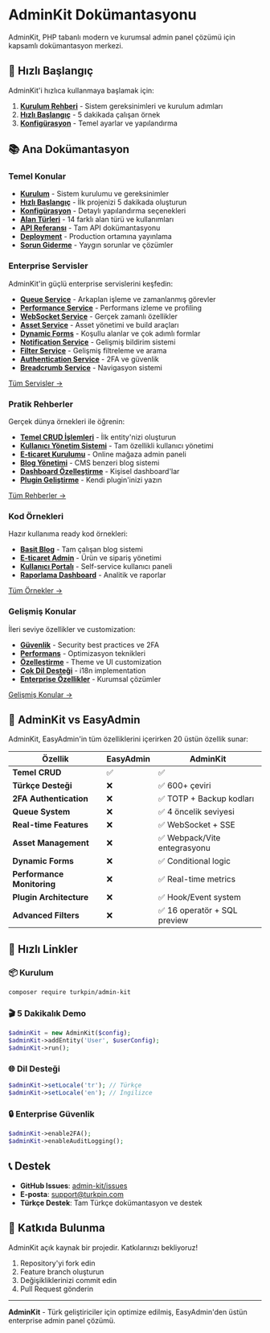# AdminKit Dokümantasyonu

AdminKit, PHP tabanlı modern ve kurumsal admin panel çözümü için kapsamlı dokümantasyon merkezi.

## 🚀 Hızlı Başlangıç

AdminKit'i hızlıca kullanmaya başlamak için:

1. **[Kurulum Rehberi](installation.md)** - Sistem gereksinimleri ve kurulum adımları
2. **[Hızlı Başlangıç](quick-start.md)** - 5 dakikada çalışan örnek
3. **[Konfigürasyon](configuration.md)** - Temel ayarlar ve yapılandırma

## 📚 Ana Dokümantasyon

### Temel Konular
- **[Kurulum](installation.md)** - Sistem kurulumu ve gereksinimler
- **[Hızlı Başlangıç](quick-start.md)** - İlk projenizi 5 dakikada oluşturun
- **[Konfigürasyon](configuration.md)** - Detaylı yapılandırma seçenekleri
- **[Alan Türleri](field-types.md)** - 14 farklı alan türü ve kullanımları
- **[API Referansı](api-reference.md)** - Tam API dokümantasyonu
- **[Deployment](deployment.md)** - Production ortamına yayınlama
- **[Sorun Giderme](troubleshooting.md)** - Yaygın sorunlar ve çözümler

### Enterprise Servisler
AdminKit'in güçlü enterprise servislerini keşfedin:

- **[Queue Service](services/queue-service.md)** - Arkaplan işleme ve zamanlanmış görevler
- **[Performance Service](services/performance-service.md)** - Performans izleme ve profiling
- **[WebSocket Service](services/websocket-service.md)** - Gerçek zamanlı özellikler
- **[Asset Service](services/asset-service.md)** - Asset yönetimi ve build araçları
- **[Dynamic Forms](services/dynamic-forms.md)** - Koşullu alanlar ve çok adımlı formlar
- **[Notification Service](services/notification-service.md)** - Gelişmiş bildirim sistemi
- **[Filter Service](services/filter-service.md)** - Gelişmiş filtreleme ve arama
- **[Authentication Service](services/auth-service.md)** - 2FA ve güvenlik
- **[Breadcrumb Service](services/breadcrumb-service.md)** - Navigasyon sistemi

[Tüm Servisler →](services/)

### Pratik Rehberler
Gerçek dünya örnekleri ile öğrenin:

- **[Temel CRUD İşlemleri](tutorials/basic-crud.md)** - İlk entity'nizi oluşturun
- **[Kullanıcı Yönetim Sistemi](tutorials/user-management.md)** - Tam özellikli kullanıcı yönetimi
- **[E-ticaret Kurulumu](tutorials/ecommerce-setup.md)** - Online mağaza admin paneli
- **[Blog Yönetimi](tutorials/blog-management.md)** - CMS benzeri blog sistemi
- **[Dashboard Özelleştirme](tutorials/dashboard-customization.md)** - Kişisel dashboard'lar
- **[Plugin Geliştirme](tutorials/plugin-development.md)** - Kendi plugin'inizi yazın

[Tüm Rehberler →](tutorials/)

### Kod Örnekleri
Hazır kullanıma ready kod örnekleri:

- **[Basit Blog](examples/simple-blog.md)** - Tam çalışan blog sistemi
- **[E-ticaret Admin](examples/ecommerce-admin.md)** - Ürün ve sipariş yönetimi
- **[Kullanıcı Portalı](examples/user-portal.md)** - Self-service kullanıcı paneli
- **[Raporlama Dashboard](examples/reporting-dashboard.md)** - Analitik ve raporlar

[Tüm Örnekler →](examples/)

### Gelişmiş Konular
İleri seviye özellikler ve customization:

- **[Güvenlik](advanced/security.md)** - Security best practices ve 2FA
- **[Performans](advanced/performance.md)** - Optimizasyon teknikleri
- **[Özelleştirme](advanced/customization.md)** - Theme ve UI customization
- **[Çok Dil Desteği](advanced/internationalization.md)** - i18n implementation
- **[Enterprise Özellikler](advanced/enterprise-features.md)** - Kurumsal çözümler

[Gelişmiş Konular →](advanced/)

## 🎯 AdminKit vs EasyAdmin

AdminKit, EasyAdmin'in tüm özelliklerini içerirken 20 üstün özellik sunar:

| Özellik | EasyAdmin | AdminKit |
|---------|-----------|----------|
| **Temel CRUD** | ✅ | ✅ |
| **Türkçe Desteği** | ❌ | ✅ 600+ çeviri |
| **2FA Authentication** | ❌ | ✅ TOTP + Backup kodları |
| **Queue System** | ❌ | ✅ 4 öncelik seviyesi |
| **Real-time Features** | ❌ | ✅ WebSocket + SSE |
| **Asset Management** | ❌ | ✅ Webpack/Vite entegrasyonu |
| **Dynamic Forms** | ❌ | ✅ Conditional logic |
| **Performance Monitoring** | ❌ | ✅ Real-time metrics |
| **Plugin Architecture** | ❌ | ✅ Hook/Event system |
| **Advanced Filters** | ❌ | ✅ 16 operatör + SQL preview |

## 🔗 Hızlı Linkler

### 📦 Kurulum
```bash
composer require turkpin/admin-kit
```

### 🎬 5 Dakikalık Demo
```php
$adminKit = new AdminKit($config);
$adminKit->addEntity('User', $userConfig);
$adminKit->run();
```

### 🌐 Dil Desteği
```php
$adminKit->setLocale('tr'); // Türkçe
$adminKit->setLocale('en'); // İngilizce
```

### 🔒 Enterprise Güvenlik
```php
$adminKit->enable2FA();
$adminKit->enableAuditLogging();
```

## 📞 Destek

- **GitHub Issues**: [admin-kit/issues](https://github.com/turkpin/admin-kit/issues)
- **E-posta**: support@turkpin.com
- **Türkçe Destek**: Tam Türkçe dokümantasyon ve destek

## 🤝 Katkıda Bulunma

AdminKit açık kaynak bir projedir. Katkılarınızı bekliyoruz!

1. Repository'yi fork edin
2. Feature branch oluşturun
3. Değişikliklerinizi commit edin
4. Pull Request gönderin

---

**AdminKit** - Türk geliştiriciler için optimize edilmiş, EasyAdmin'den üstün enterprise admin panel çözümü.
